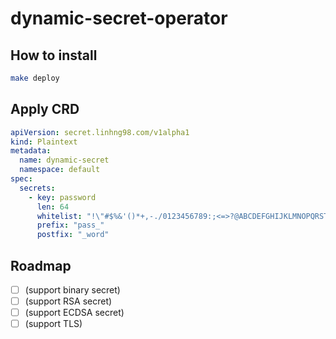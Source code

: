 # dynamic-secret-operator

## How to install
```sh
make deploy
```

## Apply CRD
```yaml
apiVersion: secret.linhng98.com/v1alpha1
kind: Plaintext
metadata:
  name: dynamic-secret
  namespace: default
spec:
  secrets:
    - key: password
      len: 64
      whitelist: "!\"#$%&'()*+,-./0123456789:;<=>?@ABCDEFGHIJKLMNOPQRSTUVWXYZ[\\]^_`abcdefghijklmnopqrstuvwxyz{|}~"
      prefix: "pass_"
      postfix: "_word"
```

## Roadmap
- [ ] (support binary secret)
- [ ] (support RSA secret)
- [ ] (support ECDSA secret)
- [ ] (support TLS)